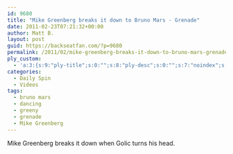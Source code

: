 ```yaml
---
id: 9680
title: "Mike Greenberg breaks it down to Bruno Mars - Grenade"
date: 2011-02-23T07:21:32+00:00
author: Matt B.
layout: post
guid: https://backseatfan.com/?p=9680
permalink: /2011/02/mike-greenberg-breaks-it-down-to-bruno-mars-grenade/
ply_custom:
  - 'a:3:{s:9:"ply-title";s:0:"";s:8:"ply-desc";s:0:"";s:7:"noindex";s:0:"";}'
categories:
  - Daily Spin
  - Videos
tags:
  - bruno mars
  - dancing
  - greeny
  - grenade
  - Mike Greenberg
---
```


<div class="entry">
  <p>
    Mike Greenberg breaks it down when Golic turns his head.<br />
  </p>
</div>
